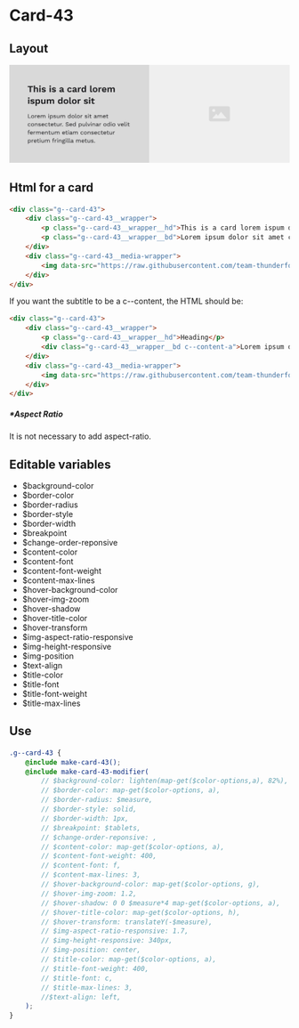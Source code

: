 # Card-43

## Layout

![alt text][card-43]

[card-43]: /src/img/global-components/card/card-43.jpg

## Html for a card

```html
<div class="g--card-43">
    <div class="g--card-43__wrapper">
        <p class="g--card-43__wrapper__hd">This is a card lorem ispum dolor sit</p>
        <p class="g--card-43__wrapper__bd">Lorem ipsum dolor sit amet consectetur. Vulputate facilisi ultrices pellentesque elit vel sit eu nascetur vitae.</p>
    </div>
    <div class="g--card-43__media-wrapper">
        <img data-src="https://raw.githubusercontent.com/team-thunderfoot/ui/main/src/img/global-components/bg-placeholder.jpg" src="/src/img/global-components/placeholder.jpg" alt="alt text" class="g--card-43__media-wrapper__media g--lazy-01" />
    </div>
</div>
```

If you want the subtitle to be a c--content, the HTML should be:

```html
<div class="g--card-43">
    <div class="g--card-43__wrapper">
        <p class="g--card-43__wrapper__hd">Heading</p>
        <div class="g--card-43__wrapper__bd c--content-a">Lorem ipsum dolor sit amet consectetur. Vulputate facilisi ultrices pellentesque elit vel sit eu nascetur vitae.</div>
    </div>
    <div class="g--card-43__media-wrapper">
        <img data-src="https://raw.githubusercontent.com/team-thunderfoot/ui/main/src/img/global-components/bg-placeholder.jpg" src="/src/img/global-components/placeholder.jpg" alt="alt text" class="g--card-43__media-wrapper__media g--lazy-01" />
    </div>
</div>
```

##### \*Aspect Ratio

It is not necessary to add aspect-ratio.

## Editable variables

- $background-color
- $border-color
- $border-radius
- $border-style
- $border-width
- $breakpoint
- $change-order-reponsive
- $content-color
- $content-font
- $content-font-weight
- $content-max-lines
- $hover-background-color
- $hover-img-zoom
- $hover-shadow
- $hover-title-color
- $hover-transform
- $img-aspect-ratio-responsive
- $img-height-responsive
- $img-position
- $text-align
- $title-color
- $title-font
- $title-font-weight
- $title-max-lines

## Use

```scss
.g--card-43 {
    @include make-card-43();
    @include make-card-43-modifier(
        // $background-color: lighten(map-get($color-options,a), 82%),
        // $border-color: map-get($color-options, a),
        // $border-radius: $measure,
        // $border-style: solid,
        // $border-width: 1px,
        // $breakpoint: $tablets,
        // $change-order-reponsive: ,
        // $content-color: map-get($color-options, a),
        // $content-font-weight: 400,
        // $content-font: f,
        // $content-max-lines: 3,
        // $hover-background-color: map-get($color-options, g),
        // $hover-img-zoom: 1.2,
        // $hover-shadow: 0 0 $measure*4 map-get($color-options, a),
        // $hover-title-color: map-get($color-options, h),
        // $hover-transform: translateY(-$measure),
        // $img-aspect-ratio-responsive: 1.7,
        // $img-height-responsive: 340px,
        // $img-position: center,
        // $title-color: map-get($color-options, a),
        // $title-font-weight: 400,
        // $title-font: c,
        // $title-max-lines: 3,
        //$text-align: left,
    );
}
```
